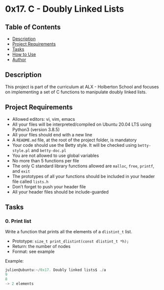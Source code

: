 # 0x17. C - Doubly Linked Lists

## Table of Contents

- [Description](#description)
- [Project Requirements](#project-requirements)
- [Tasks](#tasks)
- [How to Use](#how-to-use)
- [Author](#author)

## Description

This project is part of the curriculum at ALX - Holberton School and focuses on implementing a set of C functions to manipulate doubly linked lists.

## Project Requirements

- Allowed editors: vi, vim, emacs
- All your files will be interpreted/compiled on Ubuntu 20.04 LTS using Python3 (version 3.8.5)
- All your files should end with a new line
- A `README.md` file, at the root of the project folder, is mandatory
- Your code should use the Betty style. It will be checked using `betty-style.pl` and `betty-doc.pl`
- You are not allowed to use global variables
- No more than 5 functions per file
- The only C standard library functions allowed are `malloc`, `free`, `printf`, and `exit`
- The prototypes of all your functions should be included in your header file called `lists.h`
- Don’t forget to push your header file
- All your header files should be include-guarded

## Tasks

### 0. Print list

Write a function that prints all the elements of a `dlistint_t` list.

- Prototype: `size_t print_dlistint(const dlistint_t *h);`
- Return: the number of nodes
- Format: see example

Example:
```c
julien@ubuntu:~/0x17. Doubly linked lists$ ./a
9
8
-> 2 elements

